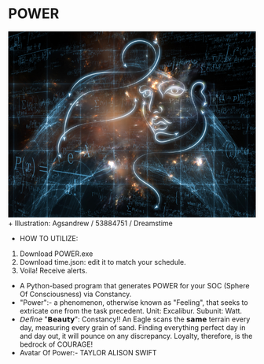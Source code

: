 # POWER
![POWER](https://github.com/salmanshuaib/POWER/blob/main/%2B8_WORK/0%20dreamstime_s_53884751.jpg)
⁣+ ⁣Illustration: Agsandrew / 53884751 / Dreamstime⁣
+ HOW TO UTILIZE: 
1. Download POWER.exe
2. Download time.json: edit it to match your schedule. 
3. Voila! Receive alerts.
+ A Python-based program that generates POWER for your SOC (Sphere Of Consciousness) via Constancy. 
+ "Power":- a phenomenon, otherwise known as "Feeling", that seeks to extricate one from the task precedent. Unit: Excalibur. Subunit: Watt.
+ 𝘋𝘦𝘧𝘪𝘯𝘦 "𝗕𝗲𝗮𝘂𝘁𝘆": Constancy!! An Eagle scans the 𝘀𝗮𝗺𝗲 terrain every day, measuring every grain of sand. Finding everything perfect day in and day out, it will pounce on any discrepancy. Loyalty, therefore, is the bedrock of COURAGE!
+ Avatar Of Power:- TAYLOR ALISON SWIFT 
